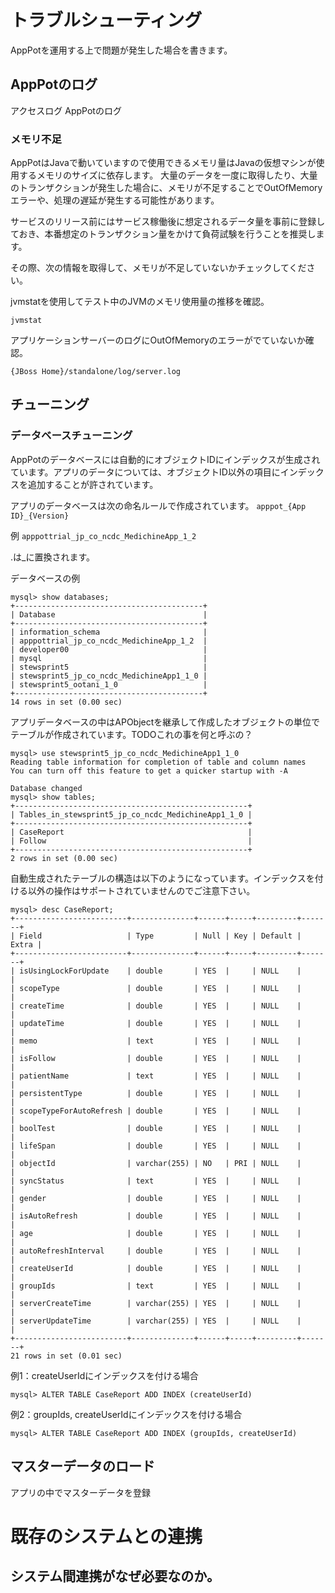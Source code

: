 
# トラブルシューティング

AppPotを運用する上で問題が発生した場合を書きます。

## AppPotのログ

アクセスログ
AppPotのログ

### メモリ不足

AppPotはJavaで動いていますので使用できるメモリ量はJavaの仮想マシンが使用するメモリのサイズに依存します。
大量のデータを一度に取得したり、大量のトランザクションが発生した場合に、メモリが不足することでOutOfMemoryエラーや、処理の遅延が発生する可能性があります。

サービスのリリース前にはサービス稼働後に想定されるデータ量を事前に登録しておき、本番想定のトランザクション量をかけて負荷試験を行うことを推奨します。

その際、次の情報を取得して、メモリが不足していないかチェックしてください。

jvmstatを使用してテスト中のJVMのメモリ使用量の推移を確認。

`jvmstat`


アプリケーションサーバーのログにOutOfMemoryのエラーがでていないか確認。

`{JBoss Home}/standalone/log/server.log`




## チューニング


### データベースチューニング
AppPotのデータベースには自動的にオブジェクトIDにインデックスが生成されています。アプリのデータについては、オブジェクトID以外の項目にインデックスを追加することが許されています。

アプリのデータベースは次の命名ルールで作成されています。
`apppot_{App ID}_{Version}`

例
`apppottrial_jp_co_ncdc_MedichineApp_1_2`

.は_に置換されます。


データベースの例

    mysql> show databases;
    +------------------------------------------+
    | Database                                 |
    +------------------------------------------+
    | information_schema                       |
    | apppottrial_jp_co_ncdc_MedichineApp_1_2  |
    | developer00                              |
    | mysql                                    |
    | stewsprint5                              |
    | stewsprint5_jp_co_ncdc_MedichineApp1_1_0 |
    | stewsprint5_ootani_1_0                   |
    +------------------------------------------+
    14 rows in set (0.00 sec)



アプリデータベースの中はAPObjectを継承して作成したオブジェクトの単位でテーブルが作成されています。TODOこれの事を何と呼ぶの？

    mysql> use stewsprint5_jp_co_ncdc_MedichineApp1_1_0
    Reading table information for completion of table and column names
    You can turn off this feature to get a quicker startup with -A
    
    Database changed
    mysql> show tables;
    +----------------------------------------------------+
    | Tables_in_stewsprint5_jp_co_ncdc_MedichineApp1_1_0 |
    +----------------------------------------------------+
    | CaseReport                                         |
    | Follow                                             |
    +----------------------------------------------------+
    2 rows in set (0.00 sec)


自動生成されたテーブルの構造は以下のようになっています。インデックスを付ける以外の操作はサポートされていませんのでご注意下さい。

    mysql> desc CaseReport;
    +-------------------------+--------------+------+-----+---------+-------+
    | Field                   | Type         | Null | Key | Default | Extra |
    +-------------------------+--------------+------+-----+---------+-------+
    | isUsingLockForUpdate    | double       | YES  |     | NULL    |       |
    | scopeType               | double       | YES  |     | NULL    |       |
    | createTime              | double       | YES  |     | NULL    |       |
    | updateTime              | double       | YES  |     | NULL    |       |
    | memo                    | text         | YES  |     | NULL    |       |
    | isFollow                | double       | YES  |     | NULL    |       |
    | patientName             | text         | YES  |     | NULL    |       |
    | persistentType          | double       | YES  |     | NULL    |       |
    | scopeTypeForAutoRefresh | double       | YES  |     | NULL    |       |
    | boolTest                | double       | YES  |     | NULL    |       |
    | lifeSpan                | double       | YES  |     | NULL    |       |
    | objectId                | varchar(255) | NO   | PRI | NULL    |       |
    | syncStatus              | text         | YES  |     | NULL    |       |
    | gender                  | double       | YES  |     | NULL    |       |
    | isAutoRefresh           | double       | YES  |     | NULL    |       |
    | age                     | double       | YES  |     | NULL    |       |
    | autoRefreshInterval     | double       | YES  |     | NULL    |       |
    | createUserId            | double       | YES  |     | NULL    |       |
    | groupIds                | text         | YES  |     | NULL    |       |
    | serverCreateTime        | varchar(255) | YES  |     | NULL    |       |
    | serverUpdateTime        | varchar(255) | YES  |     | NULL    |       |
    +-------------------------+--------------+------+-----+---------+-------+
    21 rows in set (0.01 sec)

例1：createUserIdにインデックスを付ける場合

    mysql> ALTER TABLE CaseReport ADD INDEX (createUserId)

例2：groupIds, createUserIdにインデックスを付ける場合

    mysql> ALTER TABLE CaseReport ADD INDEX (groupIds, createUserId)


## マスターデータのロード

アプリの中でマスターデータを登録

# 既存のシステムとの連携

## システム間連携がなぜ必要なのか。






